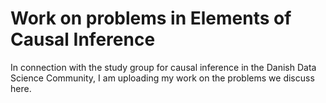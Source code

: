 # Work on problems in Elements of Causal Inference

In connection with the study group for causal inference in the Danish Data Science Community, I am uploading my work on the problems we discuss here.